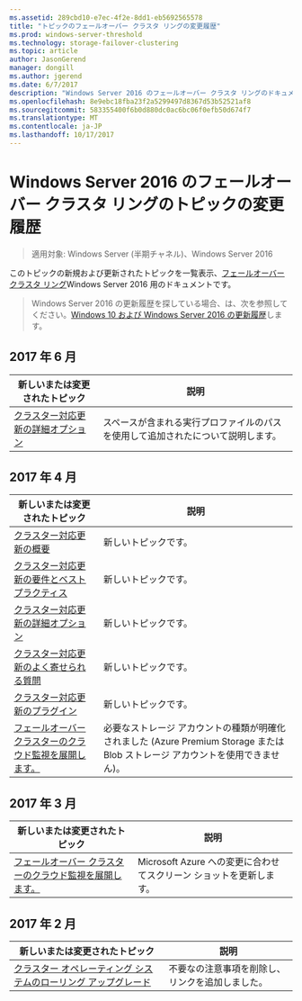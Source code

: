 ```yaml
---
ms.assetid: 289cbd10-e7ec-4f2e-8dd1-eb5692565578
title: "トピックのフェールオーバー クラスタ リングの変更履歴"
ms.prod: windows-server-threshold
ms.technology: storage-failover-clustering
ms.topic: article
author: JasonGerend
manager: dongill
ms.author: jgerend
ms.date: 6/7/2017
description: "Windows Server 2016 のフェールオーバー クラスタ リングのドキュメントの新規および更新されたトピック"
ms.openlocfilehash: 8e9ebc18fba23f2a5299497d8367d53b52521af8
ms.sourcegitcommit: 583355400f6b0d880dc0ac6bc06f0efb50d674f7
ms.translationtype: MT
ms.contentlocale: ja-JP
ms.lasthandoff: 10/17/2017
---
```

# <a name="change-history-for-failover-clustering-topics-in-windows-server-2016"></a>Windows Server 2016 のフェールオーバー クラスタ リングのトピックの変更履歴

>適用対象: Windows Server (半期チャネル)、Windows Server 2016

このトピックの新規および更新されたトピックを一覧表示、[フェールオーバー クラスタ リング](failover-clustering-overview.md)Windows Server 2016 用のドキュメントです。

> Windows Server 2016 の更新履歴を探している場合、は、次を参照してください。[Windows 10 および Windows Server 2016 の更新履歴](https://support.microsoft.com/help/4000825/windows-10-and-windows-server-2016-update-history)します。

## <a name="june-2017"></a>2017 年 6 月

|新しいまたは変更されたトピック|説明|
|---|---|
|[クラスター対応更新の詳細オプション](cluster-aware-updating-options.md)|スペースが含まれる実行プロファイルのパスを使用して追加されたについて説明します。|

## <a name="april-2017"></a>2017 年 4 月

|新しいまたは変更されたトピック|説明|
|---|---|
|[クラスター対応更新の概要](cluster-aware-updating.md)|新しいトピックです。|
|[クラスター対応更新の要件とベスト プラクティス](cluster-aware-updating-requirements.md)|新しいトピックです。|
|[クラスター対応更新の詳細オプション](cluster-aware-updating-options.md)|新しいトピックです。|
|[クラスター対応更新のよく寄せられる質問](cluster-aware-updating-faq.md)|新しいトピックです。|
|[クラスター対応更新のプラグイン](cluster-aware-updating-plug-ins.md)|新しいトピックです。|
|[フェールオーバー クラスターのクラウド監視を展開します。](deploy-cloud-witness.md)|必要なストレージ アカウントの種類が明確化されました (Azure Premium Storage または Blob ストレージ アカウントを使用できません)。|

## <a name="march-2017"></a>2017 年 3 月

|新しいまたは変更されたトピック|説明|
|---|---|
|[フェールオーバー クラスターのクラウド監視を展開します。](deploy-cloud-witness.md)| Microsoft Azure への変更に合わせてスクリーン ショットを更新します。|

## <a name="february-2017"></a>2017 年 2 月

|新しいまたは変更されたトピック|説明|
|---|---|
|[クラスター オペレーティング システムのローリング アップグレード](Cluster-Operating-System-Rolling-Upgrade.md)|不要なの注意事項を削除し、リンクを追加しました。|